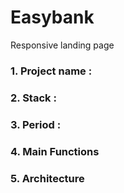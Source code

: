 # Easybank
 Responsive landing page
 
### 1. Project name : 

### 2. Stack : 

### 3. Period : 

### 4. Main Functions

### 5. Architecture
